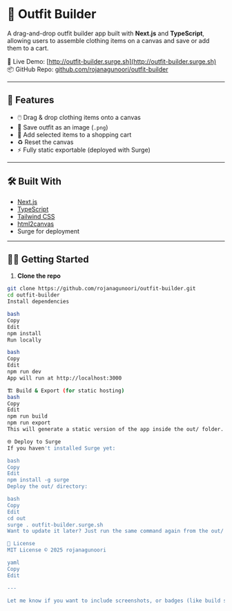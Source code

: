 # 👕 Outfit Builder

A drag-and-drop outfit builder app built with **Next.js** and **TypeScript**, allowing users to assemble clothing items on a canvas and save or add them to a cart.

🚀 Live Demo: [http://outfit-builder.surge.sh](http://outfit-builder.surge.sh)  
📦 GitHub Repo: [github.com/rojanagunoori/outfit-builder](https://github.com/rojanagunoori/outfit-builder)

---

## 📸 Features

- 🖱️ Drag & drop clothing items onto a canvas
- 💾 Save outfit as an image (`.png`)
- 🛒 Add selected items to a shopping cart
- ♻️ Reset the canvas
- ⚡ Fully static exportable (deployed with Surge)

---

## 🛠️ Built With

- [Next.js](https://nextjs.org/)
- [TypeScript](https://www.typescriptlang.org/)
- [Tailwind CSS](https://tailwindcss.com/)
- [html2canvas](https://www.npmjs.com/package/html2canvas)
- Surge for deployment

---

## 🧑‍💻 Getting Started

1. **Clone the repo**

```bash
git clone https://github.com/rojanagunoori/outfit-builder.git
cd outfit-builder
Install dependencies

bash
Copy
Edit
npm install
Run locally

bash
Copy
Edit
npm run dev
App will run at http://localhost:3000

🏗️ Build & Export (for static hosting)
bash
Copy
Edit
npm run build
npm run export
This will generate a static version of the app inside the out/ folder.

🌐 Deploy to Surge
If you haven't installed Surge yet:

bash
Copy
Edit
npm install -g surge
Deploy the out/ directory:

bash
Copy
Edit
cd out
surge . outfit-builder.surge.sh
Want to update it later? Just run the same command again from the out/ folder.

📝 License
MIT License © 2025 rojanagunoori

yaml
Copy
Edit

---

Let me know if you want to include screenshots, or badges (like build status, license, etc.)! I can generate those too.







